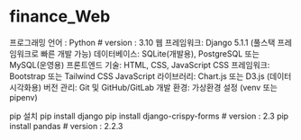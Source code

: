 # finance_Web

프로그래밍 언어 : Python   # version : 3.10
웹 프레임워크: Django 5.1.1 (풀스택 프레임워크로 빠른 개발 가능)
데이터베이스: SQLite(개발용), PostgreSQL 또는 MySQL(운영용)
프론트엔드 기술: HTML, CSS, JavaScript
CSS 프레임워크: Bootstrap 또는 Tailwind CSS
JavaScript 라이브러리: Chart.js 또는 D3.js (데이터 시각화용)
버전 관리: Git 및 GitHub/GitLab
개발 환경: 가상환경 설정 (venv 또는 pipenv)

pip 설치
pip install django
pip install django-crispy-forms     # version : 2.3
pip install pandas                  # version : 2.2.3

